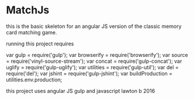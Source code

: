# MatchJs

this is the basic skeleton for an angular JS version of the classic memory card matching game.

running this project requires

var gulp = require('gulp');
var browserify = require('browserify');
var source = require('vinyl-source-stream');
var concat = require('gulp-concat');
var uglify = require('gulp-uglify');
var utilities = require('gulp-util');
var del = require('del');
var jshint = require('gulp-jshint');
var buildProduction = utilities.env.production;

this project uses angular JS gulp and javascript
lawton b 2016
